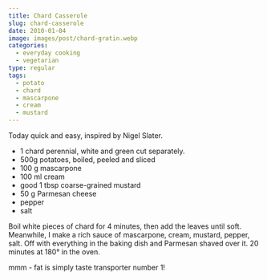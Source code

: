 ```yaml
---
title: Chard Casserole
slug: chard-casserole
date: 2010-01-04
image: images/post/chard-gratin.webp
categories: 
  - everyday cooking
  - vegetarian
type: regular
tags: 
  - potato
  - chard
  - mascarpone
  - cream
  - mustard
---
```


Today quick and easy, inspired by Nigel Slater.

* 1 chard perennial, white and green cut separately. 
* 500g potatoes, boiled, peeled and sliced 
* 100 g mascarpone 
* 100 ml cream 
* good 1 tbsp coarse-grained mustard 
* 50 g Parmesan cheese 
* pepper 
* salt

Boil white pieces of chard for 4 minutes, then add the leaves until soft. Meanwhile, I make a rich sauce of mascarpone, cream, mustard, pepper, salt. Off with everything in the baking dish and Parmesan shaved over it. 20 minutes at 180° in the oven.

mmm - fat is simply taste transporter number 1!

